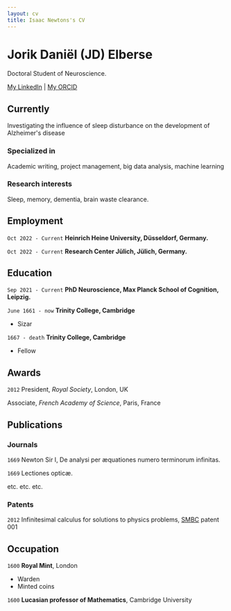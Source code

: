 ```yaml
---
layout: cv
title: Isaac Newtons's CV
---
```

# Jorik Daniël (JD) Elberse
Doctoral Student of Neuroscience.

<div id="webaddress">
<a href="https://www.linkedin.com/in/jd-elberse/">My LinkedIn</a>
| <a href="https://orcid.org/0009-0009-7942-7771">My ORCID</a>
</div>


## Currently

Investigating the influence of sleep disturbance on the development of Alzheimer's disease

### Specialized in

Academic writing, project management, big data analysis, machine learning


### Research interests

Sleep, memory, dementia, brain waste clearance.

## Employment

`Oct 2022 - Current`
__Heinrich Heine University, Düsseldorf, Germany.__

`Oct 2022 - Current`
__Research Center Jülich, Jülich, Germany.__

## Education

`Sep 2021 - Current`
__PhD Neuroscience, Max Planck School of Cognition, Leipzig.__

`June 1661 - now`
__Trinity College, Cambridge__

- Sizar

`1667 - death`
__Trinity College, Cambridge__

- Fellow



## Awards

`2012`
President, *Royal Society*, London, UK

Associate, *French Academy of Science*, Paris, France



## Publications

<!-- A list is also available [online](http://scholar.google.co.uk/citations?user=LTOTl0YAAAAJ) -->

### Journals

`1669`
Newton Sir I, De analysi per æquationes numero terminorum infinitas. 

`1669`
Lectiones opticæ.

etc. etc. etc.

### Patents

`2012`
Infinitesimal calculus for solutions to physics problems, [SMBC](http://www.techdirt.com/articles/20121011/09312820678/if-patents-had-been-around-time-newton.shtml) patent 001


## Occupation

`1600`
__Royal Mint__, London

- Warden
- Minted coins

`1600`
__Lucasian professor of Mathematics__, Cambridge University



<!-- ### Footer

Last updated: May 2013 -->


